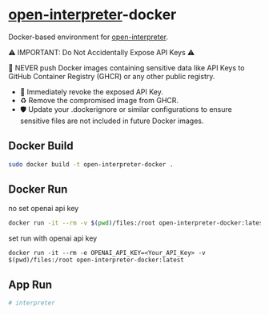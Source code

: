 # [open-interpreter](https://github.com/KillianLucas/open-interpreter)-docker

Docker-based environment for [open-interpreter](https://openinterpreter.com/).

:warning: IMPORTANT: Do Not Accidentally Expose API Keys :warning:

:stop_sign: NEVER push Docker images containing sensitive data like API Keys to GitHub Container Registry (GHCR) or any other public registry.

- :rotating_light: Immediately revoke the exposed API Key.
- :recycle: Remove the compromised image from GHCR.
- :shield: Update your .dockerignore or similar configurations to ensure sensitive files are not included in future Docker images.

## Docker Build

```sh
sudo docker build -t open-interpreter-docker .
```

## Docker Run
no set openai api key
```sh
docker run -it --rm -v $(pwd)/files:/root open-interpreter-docker:latest
```
set run with openai api key
```
docker run -it --rm -e OPENAI_API_KEY=<Your_API_Key> -v $(pwd)/files:/root open-interpreter-docker:latest
```

## App Run
```sh
# interpreter
```

